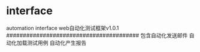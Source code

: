 # interface
 automation  interface
web自动化测试框架v1.0.1
########################################
包含自动化发送邮件 自动化加载测试用例 自动化产生报告
